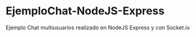 EjemploChat-NodeJS-Express
==========================

Ejemplo Chat multiusuarios realizado en NodeJS Express y con Socket.io
